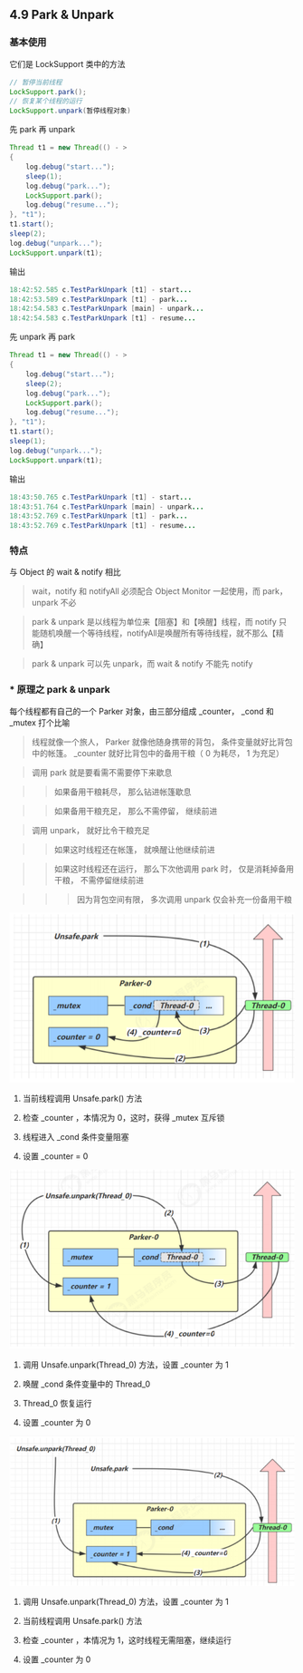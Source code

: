 ## 4.9 Park & Unpark

### 基本使用
它们是 LockSupport 类中的方法
```java
// 暂停当前线程
LockSupport.park();
// 恢复某个线程的运行
LockSupport.unpark(暂停线程对象)
```
先 park 再 unpark
```java
Thread t1 = new Thread(() - >
{
    log.debug("start...");
    sleep(1);
    log.debug("park...");
    LockSupport.park();
    log.debug("resume...");
}, "t1");
t1.start();
sleep(2);
log.debug("unpark...");
LockSupport.unpark(t1);
```
输出
```java
18:42:52.585 c.TestParkUnpark [t1] - start...
18:42:53.589 c.TestParkUnpark [t1] - park...
18:42:54.583 c.TestParkUnpark [main] - unpark...
18:42:54.583 c.TestParkUnpark [t1] - resume... 
```
先 unpark 再 park
```java
Thread t1 = new Thread(() - >
{
    log.debug("start...");
    sleep(2);
    log.debug("park...");
    LockSupport.park();
    log.debug("resume...");
}, "t1");
t1.start();
sleep(1);
log.debug("unpark...");
LockSupport.unpark(t1);
```
输出
```java
18:43:50.765 c.TestParkUnpark [t1] - start...
18:43:51.764 c.TestParkUnpark [main] - unpark...
18:43:52.769 c.TestParkUnpark [t1] - park...
18:43:52.769 c.TestParkUnpark [t1] - resume... 
```

### 特点

与 Object 的 wait & notify 相比

>wait，notify 和 notifyAll 必须配合 Object Monitor 一起使用，而 park，unpark 不必

>park & unpark 是以线程为单位来【阻塞】和【唤醒】线程，而 notify 只能随机唤醒一个等待线程，notifyAll是唤醒所有等待线程，就不那么【精确】

>park & unpark 可以先 unpark，而 wait & notify 不能先 notify

### * 原理之 park & unpark

每个线程都有自己的一个 Parker 对象，由三部分组成 _counter， _cond 和 _mutex 打个比喻

>线程就像一个旅人， Parker 就像他随身携带的背包， 条件变量就好比背包中的帐篷。 _counter 就好比背包中的备用干粮（ 0 为耗尽， 1 为充足）

>调用 park 就是要看需不需要停下来歇息

>>如果备用干粮耗尽， 那么钻进帐篷歇息

>>如果备用干粮充足， 那么不需停留， 继续前进

>调用 unpark， 就好比令干粮充足

>>如果这时线程还在帐篷， 就唤醒让他继续前进

>>如果这时线程还在运行， 那么下次他调用 park 时， 仅是消耗掉备用干粮， 不需停留继续前进

>>>因为背包空间有限， 多次调用 unpark 仅会补充一份备用干粮

![](img/4.9.1.png)

1. 当前线程调用 Unsafe.park() 方法

2. 检查 _counter ，本情况为 0，这时，获得 _mutex 互斥锁

3. 线程进入 _cond 条件变量阻塞

4. 设置 _counter = 0

![](img/4.9.2.png)

1. 调用 Unsafe.unpark(Thread_0) 方法，设置 _counter 为 1

2. 唤醒 _cond 条件变量中的 Thread_0

3. Thread_0 恢复运行

4. 设置 _counter 为 0

![](img/4.9.3.png)

1. 调用 Unsafe.unpark(Thread_0) 方法，设置 _counter 为 1

2. 当前线程调用 Unsafe.park() 方法

3. 检查 _counter ，本情况为 1，这时线程无需阻塞，继续运行

4. 设置 _counter 为 0
